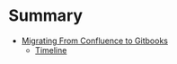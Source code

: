 # Summary

* [Migrating From Confluence to Gitbooks](page1/README.md)
    * [Timeline](page1/Timeline.md)

    

